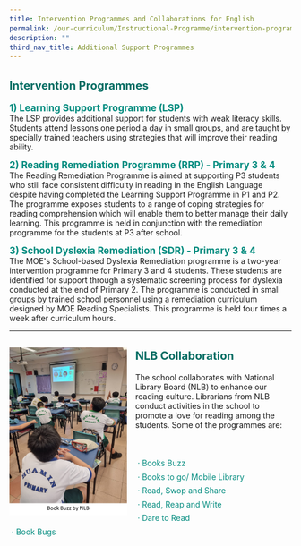 ```yaml
---
title: Intervention Programmes and Collaborations for English
permalink: /our-curriculum/Instructional-Programme/intervention-programmes-collab-english/
description: ""
third_nav_title: Additional Support Programmes
---
```




<b style="color:#016C62; font-size:20px; line-height: 3;">Intervention Programmes</b><br>
<b style="color:#038C7F; font-size:17px; ">1) Learning Support Programme (LSP)</b><br>
The LSP provides additional support for students with weak literacy skills. Students attend lessons one period a day in small groups, and are taught by specially trained teachers using strategies that will improve their reading ability.  

<b style="color:#038C7F; font-size:17px; ">2) Reading Remediation Programme (RRP) - Primary 3 & 4</b><br>  The Reading Remediation Programme is aimed at supporting P3 students who still face consistent difficulty in reading in the English Language despite having completed the Learning Support Programme in P1 and P2. The programme exposes students to a range of coping strategies for reading comprehension which will enable them to better manage their daily learning. This programme is held in conjunction with the remediation programme for the students at P3 after school.  

<b style="color:#038C7F; font-size:17px; ">3) School Dyslexia Remediation (SDR) - Primary 3 & 4</b><br>
The MOE's School-based Dyslexia Remediation programme is a two-year intervention programme for Primary 3 and 4 students. These students are identified for support through a systematic screening process for dyslexia conducted at the end of Primary 2. The programme is conducted in small groups by trained school personnel using a remediation curriculum designed by MOE Reading Specialists. This programme is held four times a week after curriculum hours.

<hr>

<img src="/images/Picture10.png" alt="NLB" style="float:left;margin-right:15px; margin-top:15px; width:210px; height:300px;">
<b style="color:#016C62; font-size:20px; line-height: 3;">NLB Collaboration</b><br>
The school collaborates with National Library Board (NLB) to enhance our reading culture. Librarians from NLB conduct activities in the school to promote a love for reading among the students. Some of the programmes are:
<br><br><br>
<p style="color:#038C7F; line-height:1.75;">
 · Books Buzz<br> 
 · Books to go/ Mobile Library  <br>
 · Read, Swop and Share  <br>
 · Read, Reap and Write  <br>
 · Dare to Read  <br>
 · Book Bugs<br>
</p>